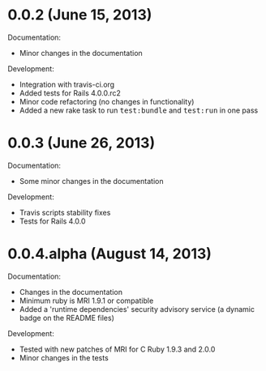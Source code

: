 0.0.2 (June 15, 2013)
=====================

Documentation:

  - Minor changes in the documentation

Development:

  - Integration with travis-ci.org
  - Added tests for Rails 4.0.0.rc2
  - Minor code refactoring (no changes in functionality)
  - Added a new rake task to run <tt>test:bundle</tt> and <tt>test:run</tt> in one pass

0.0.3 (June 26, 2013)
=====================

Documentation:

  - Some minor changes in the documentation

Development:

  - Travis scripts stability fixes
  - Tests for Rails 4.0.0

0.0.4.alpha (August 14, 2013)
=============================

Documentation:

  - Changes in the documentation
  - Minimum ruby is MRI 1.9.1 or compatible
  - Added a 'runtime dependencies' security advisory service (a dynamic badge on the README files)

Development:

  - Tested with new patches of MRI for C Ruby 1.9.3 and 2.0.0
  - Minor changes in the tests
